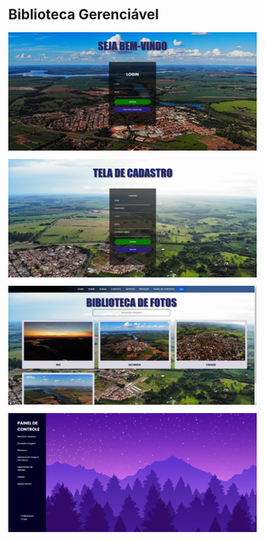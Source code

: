 # Biblioteca Gerenciável 

![Screenshot](./assets/img/login.png)


![Screenshot](./assets/img/cadastro.png)


![Screenshot](./assets/img/index.png)


![Screenshot](./assets/img/painel.png)



